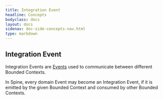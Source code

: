 ```yaml
---
title: Integration Event
headline: Concepts
bodyclass: docs
layout: docs
sidenav: doc-side-concepts-nav.html
type: markdown
---
```

<h2 class="top">Integration Event</h2> 

Integration Events are <a href="{{ site.baseurl }}/docs/concepts/event.html">Events</a> used to communicate between different Bounded Contexts. 

In Spine, every domain Event may become an Integration Event, if it is emitted by the given Bounded Context and consumed by other Bounded Contexts. 


